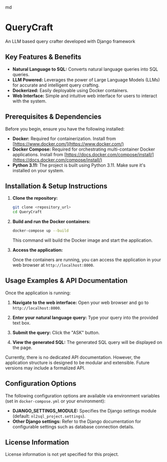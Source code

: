 md
# QueryCraft
An LLM based query crafter developed with Django framework 

## Key Features & Benefits

*   **Natural Language to SQL:** Converts natural language queries into SQL queries.
*   **LLM Powered:** Leverages the power of Large Language Models (LLMs) for accurate and intelligent query crafting.
*   **Dockerized:** Easily deployable using Docker containers.
*   **Web Interface:** Simple and intuitive web interface for users to interact with the system.

## Prerequisites & Dependencies

Before you begin, ensure you have the following installed:

*   **Docker:**  Required for containerization.  Install from [https://www.docker.com/](https://www.docker.com/)
*   **Docker Compose:** Required for orchestrating multi-container Docker applications. Install from [https://docs.docker.com/compose/install/](https://docs.docker.com/compose/install/)
*   **Python 3.11:**  The project is built using Python 3.11. Make sure it's installed on your system.

## Installation & Setup Instructions

1.  **Clone the repository:**

    ```bash
    git clone <repository_url>
    cd QueryCraft
    ```

2.  **Build and run the Docker containers:**

    ```bash
    docker-compose up --build
    ```

    This command will build the Docker image and start the application.

3.  **Access the application:**

    Once the containers are running, you can access the application in your web browser at `http://localhost:8000`.

## Usage Examples & API Documentation

Once the application is running:

1.  **Navigate to the web interface:** Open your web browser and go to `http://localhost:8000`.

2.  **Enter your natural language query:** Type your query into the provided text box.

3.  **Submit the query:** Click the "ASK" button.

4.  **View the generated SQL:** The generated SQL query will be displayed on the page.

Currently, there is no dedicated API documentation. However, the application structure is designed to be modular and extensible. Future versions may include a formalized API.

## Configuration Options

The following configuration options are available via environment variables (set in `docker-compose.yml` or your environment):

*   **DJANGO_SETTINGS_MODULE:** Specifies the Django settings module (default: `nl2sql_project.settings`).
*   **Other Django settings:** Refer to the Django documentation for configurable settings such as database connection details.


## License Information
License information is not yet specified for this project.
